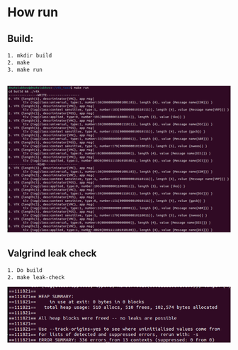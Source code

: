 # How run

## Build:
```
1. mkdir build
2. make
3. make run
```
![run](run.png)
------
## Valgrind leak check
```
1. Do build
2. make leak-check
```
![leaks](leaks.png)

